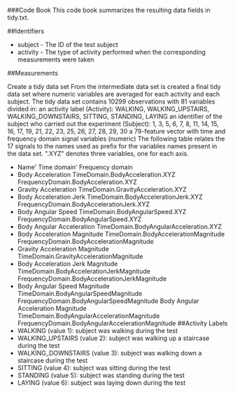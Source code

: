 ###Code Book
This code book summarizes the resulting data fields in tidy.txt.

##Identifiers

- subject - The ID of the test subject
- activity - The type of activity performed when the corresponding measurements were taken

##Measurements

Create a tidy data set
From the intermediate data set is created a final tidy data set where numeric variables are averaged for each activity and each subject.
The tidy data set contains 10299 observations with 81 variables divided in:
an activity label (Activity): WALKING, WALKING_UPSTAIRS, WALKING_DOWNSTAIRS, SITTING, STANDING, LAYING
an identifier of the subject who carried out the experiment (Subject): 1, 3, 5, 6, 7, 8, 11, 14, 15, 16, 17, 19, 21, 22, 23, 25, 26, 27, 28, 29, 30
a 79-feature vector with time and frequency domain signal variables (numeric)
The following table relates the 17 signals to the names used as prefix for the variables names present in the data set. ".XYZ" denotes three variables, one for each axis.
- Name'	              Time domain'	                      Frequency domain
- Body Acceleration	  TimeDomain.BodyAcceleration.XYZ	    FrequencyDomain.BodyAcceleration.XYZ
- Gravity Acceleration	TimeDomain.GravityAcceleration.XYZ	
- Body Acceleration Jerk	TimeDomain.BodyAccelerationJerk.XYZ	FrequencyDomain.BodyAccelerationJerk.XYZ
- Body Angular Speed	TimeDomain.BodyAngularSpeed.XYZ	FrequencyDomain.BodyAngularSpeed.XYZ
- Body Angular Acceleration	TimeDomain.BodyAngularAcceleration.XYZ	
- Body Acceleration Magnitude	TimeDomain.BodyAccelerationMagnitude	FrequencyDomain.BodyAccelerationMagnitude
- Gravity Acceleration Magnitude	TimeDomain.GravityAccelerationMagnitude	
- Body Acceleration Jerk Magnitude	TimeDomain.BodyAccelerationJerkMagnitude	FrequencyDomain.BodyAccelerationJerkMagnitude
- Body Angular Speed Magnitude	TimeDomain.BodyAngularSpeedMagnitude	FrequencyDomain.BodyAngularSpeedMagnitude
Body Angular Acceleration Magnitude	TimeDomain.BodyAngularAccelerationMagnitude	FrequencyDomain.BodyAngularAccelerationMagnitude
##Activity Labels
- WALKING (value 1): subject was walking during the test
- WALKING_UPSTAIRS (value 2): subject was walking up a staircase during the test
- WALKING_DOWNSTAIRS (value 3): subject was walking down a staircase during the test
- SITTING (value 4): subject was sitting during the test
- STANDING (value 5): subject was standing during the test
- LAYING (value 6): subject was laying down during the test
